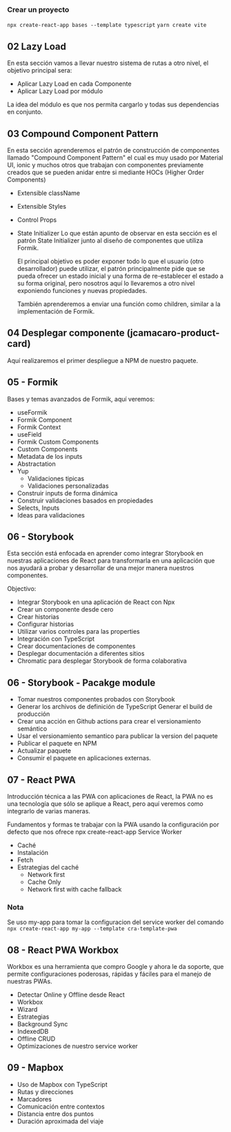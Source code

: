 ### Crear un proyecto
```npx create-react-app bases --template typescript```
```yarn create vite```

## 02 Lazy Load
En esta sección vamos a llevar nuestro sistema de rutas a otro nivel, el objetivo principal sera:

* Aplicar Lazy Load en cada Componente
* Aplicar Lazy Load por módulo

La idea del módulo es que nos permita cargarlo y todas sus dependencias en conjunto.

## 03 Compound Component Pattern
En esta sección aprenderemos el patrón de construcción de componentes llamado "Compound Component Pattern" el cual es muy usado por Material UI, ionic y muchos otros que trabajan con componentes previamente creados que se pueden anidar entre si mediante HOCs (Higher Order Components)  
* Extensible className
* Extensible Styles
* Control Props
* State Initializer
  Lo que están apunto de observar en esta sección es el patrón State Initializer junto al diseño de componentes que utiliza Formik.

  El principal objetivo es poder exponer todo lo que el usuario (otro desarrollador) puede utilizar, el patrón principalmente pide que se pueda ofrecer un estado inicial y una forma de re-establecer el estado a su forma original, pero nosotros aquí lo llevaremos a otro nivel exponiendo funciones y nuevas propiedades.

  También aprenderemos a enviar una función como children, similar a la implementación de Formik.

## 04 Desplegar componente (jcamacaro-product-card)
Aquí realizaremos el primer despliegue a NPM de nuestro paquete.

## 05 - Formik
Bases y temas avanzados de Formik, aquí veremos:

* useFormik
* Formik Component
* Formik Context
* useField
* Formik Custom Components
* Custom Components
* Metadata de los inputs
* Abstractation
* Yup
  - Validaciones tipicas
  - Validaciones personalizadas
* Construir inputs de forma dinámica
* Construir validaciones basados en propiedades
* Selects, Inputs
* Ideas para validaciones

## 06 - Storybook
Esta sección está enfocada en aprender como integrar Storybook en nuestras aplicaciones de React para transformarla en una aplicación que nos ayudará a probar y desarrollar de una mejor manera nuestros componentes.

Objectivo:
* Integrar Storybook en una aplicación de React con Npx
* Crear un componente desde cero
* Crear historias
* Configurar historias
* Utilizar varios controles para las properties
* Integración con TypeScript
* Crear documentaciones de componentes
* Desplegar documentación a diferentes sitios
* Chromatic para desplegar Storybook de forma colaborativa

## 06 - Storybook - Pacakge module
* Tomar nuestros componentes probados con Storybook
* Generar los archivos de definición de TypeScript
Generar el build de producción
* Crear una acción en Github actions para crear el versionamiento semántico
* Usar el versionamiento semantico para publicar la version del paquete
* Publicar el paquete en NPM
* Actualizar paquete
* Consumir el paquete en aplicaciones externas.

## 07 - React PWA
Introducción técnica a las PWA con aplicaciones de React, la PWA no es una tecnología que sólo se aplique a React, pero aquí veremos como integrarlo de varias maneras.

Fundamentos y formas te trabajar con la PWA usando la configuración por defecto que nos ofrece npx create-react-app
Service Worker

* Caché
* Instalación
* Fetch
* Estrategias del caché
  - Network first
  - Cache Only
  - Network first with cache fallback

### Nota
Se uso my-app para tomar la configuracion del service worker del comando
``` npx create-react-app my-app --template cra-template-pwa```

## 08 - React PWA Workbox
Workbox es una herramienta que compro Google y ahora le da soporte, que permite configuraciones poderosas, rápidas y fáciles para el manejo de nuestras PWAs.
* Detectar Online y Offline desde React
* Workbox
* Wizard
* Estrategias
* Background Sync
* IndexedDB
* Offline CRUD
* Optimizaciones de nuestro service worker

## 09 - Mapbox
* Uso de Mapbox con TypeScript
* Rutas y direcciones
* Marcadores
* Comunicación entre contextos
* Distancia entre dos puntos
* Duración aproximada del viaje